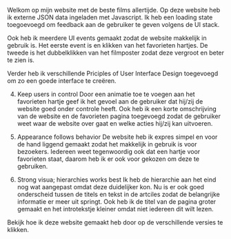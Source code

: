 Welkom op mijn website met de beste films allertijde.
Op deze website heb ik externe JSON data ingeladen met Javascript. 
Ik heb een loading state toegoevoegd om feedback aan de gebruiker te geven volgens de UI stack. 

Ook heb ik meerdere UI events gemaakt zodat de website makkelijk in gebruik is. Het eerste event is en klikken van het favorieten hartjes. De tweede is het dubbelklikken van het filmposter zodat deze vergroot en beter te zien is. 

Verder heb ik verschillende Priciples of User Interface Design toegevoegd om zo een goede interface te creëren. 

4. Keep users in control
Door een animatie toe te voegen aan het favorieten hartje geef ik het gevoel aan de gebruiker dat hij/zij de website goed onder controle heeft. 
Ook heb ik een korte omschrijving van de website en de favorieten pagina toegevoegd zodat de gebruiker weet waar de website over gaat en welke acties hij/zij kan uitvoeren. 

9. Appearance follows behavior
De website heb ik expres simpel en voor de hand liggend gemaakt zodat het makkelijk in gebruik is voor bezoekers. 
Iedereen weet tegenwoordig ook dat een hartje voor favorieten staat, daarom heb ik er ook voor gekozen om deze te gebruiken. 

11. Strong visua; hierarchies works best
Ik heb de hierarchie aan het eind nog wat aangepast omdat deze duidelijker kon. Nu is er ook goed onderscheid tussen de titels en tekst in de artciles zodat de belangrijke informatie er meer uit springt. 
Ook heb ik de titel van de pagina groter gemaakt en het introtekstje kleiner omdat niet iedereen dit wilt lezen. 

Bekijk hoe ik deze website gemaakt heb door op de verschillende versies te klikken.